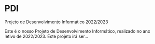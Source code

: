 # PDI
Projeto de Desenvolvimento Informático 2022/2023

Este é o nosso Projeto de Desenvolvimento Informático, realizado no ano letivo de 2022/2023. Este projeto irá ser...
